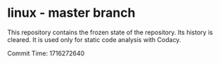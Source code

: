 # linux - master branch

This repository contains the frozen state of the repository.
Its history is cleared. It is used only for static code
analysis with Codacy.

Commit Time: 1716272640